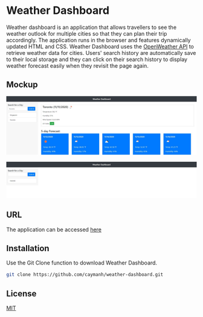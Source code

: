 # Weather Dashboard

Weather dashboard is an application that allows travellers to see the weather outlook for multiple cities so that they can plan their trip accordingly. The application runs in the browser and features dynamically updated HTML and CSS. Weather Dashboard uses the [OpenWeather API](https://openweathermap.org/api) to retrieve weather data for cities. Users' search history are automatically save to their local storage and they can click on their search history to display weather forecast easily when they revisit the page again.

## Mockup

<p align="center">
  <img alt="Weather Dashboard Screenshot 1" src="https://github.com/caymanh/weather-dashboard/blob/main/assets/image/app-screenshot.JPG">
</p>

<p align="center">
  <img alt="Weather Dashboard Screenshot 2" src="https://github.com/caymanh/weather-dashboard/blob/main/assets/image/app-screenshot02.JPG">
</p>


## URL

The application can be accessed [here](https://caymanh.github.io/weather-dashboard/)

## Installation

Use the Git Clone function to download Weather Dashboard.

```bash
git clone https://github.com/caymanh/weather-dashboard.git
```
## License
[MIT](https://choosealicense.com/licenses/mit/)
